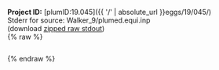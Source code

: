 **Project ID:** [plumID:19.045]({{ '/' | absolute_url }}eggs/19/045/)  
Stderr for source:  Walker_9/plumed.equi.inp   
(download [zipped raw stdout](plumed.equi.inp.plumed_master.stdout.txt.zip))  
{% raw %}
<pre>
</pre>
{% endraw %}
